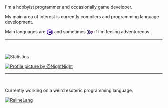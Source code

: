 I'm a hobbyist programmer and occasionally game developer.

My main area of interest is currently compilers and programming language development.

Main languages are <a href="https://github.com/thinker227?tab=repositories&q=&type=source&language=c%23&sort=stargazers"><img src="./csharp.png" width="20" height="20" align=center alt="C#" title="Repos written in C#"></a> and sometimes <img src="./haskell.png" width="20" height="20" align=center alt="Haskell" title="I haven't published anything written in Haskell yet qwq"> if I'm feeling adventureous.

---

<br>

![Statistics](https://github-readme-stats.vercel.app/api?username=thinker227&show_icons=true&count_private=true&bg_color=45,ff4c21,7492ff&title_color=ffffff&text_color=434343&icon_color=434343&hide_border=true&border_radius=20)

[![Profile picture by @NightNight](https://img.shields.io/static/v1?label=Profile%20picture%20by&message=@NiftyNight&color=1DA1F2&logo=twitter&style=for-the-badge)](https://www.twitter.com/NiftyNight)

---

<br>

Currently working on a weird esoteric programming language.

[![RelineLang](https://github-readme-stats.vercel.app/api/pin/?username=thinker227&repo=RelineLang&show_owner=false&bg_color=434343&border_radius=20&title_color=ffffff&icon_color=ffffff&text_color=ffffff&hide_border=true)](https://github.com/thinker227/RelineLang)
